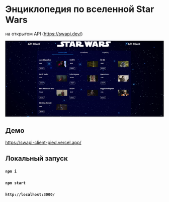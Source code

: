 # Энциклопедия по вселенной Star Wars
на открытом API (https://swapi.dev/)

![Swapi-Client](https://github.com/DieReiterin/Swapi-Client/blob/main/public/assets/swapiClient.png)

## Демо
https://swapi-client-pied.vercel.app/

## Локальный запуск
#### `npm i `
#### `npm start`
#### `http://localhost:3000/`

